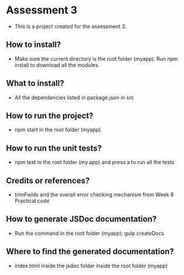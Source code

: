 # Assessment 3 
- This is a project created for the assessment 3.

## How to install? 
- Make sure the current directory is the root folder (myapp). Run npm install to download all the modules.
## What to install?
- All the dependencies listed in package.json in src
## How to run the project?
- npm start in the root folder (myapp)
## How to run the unit tests?
- npm test in the root folder (my app) and press a to run all the tests
## Credits or references?
- trimFields and the overall error checking mechanism from Week 8 Practical code
## How to generate JSDoc documentation?
- Run the command in the root folder (myapp): gulp createDocs
## Where to find the generated documentation?
- index.html inside the jsdoc folder inside the root folder (myapp)
